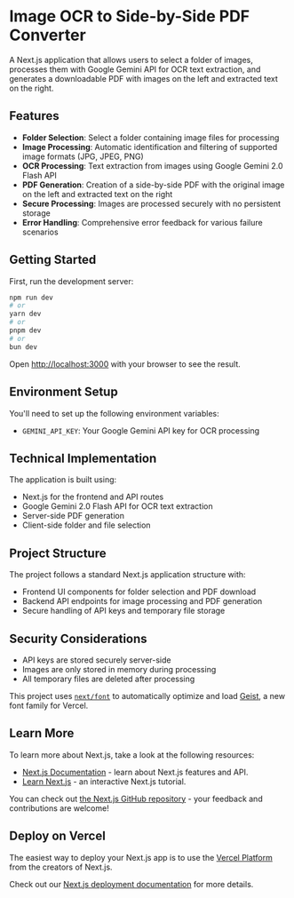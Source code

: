 # Image OCR to Side-by-Side PDF Converter

A Next.js application that allows users to select a folder of images, processes them with Google Gemini API for OCR text extraction, and generates a downloadable PDF with images on the left and extracted text on the right.

## Features

- **Folder Selection**: Select a folder containing image files for processing
- **Image Processing**: Automatic identification and filtering of supported image formats (JPG, JPEG, PNG)
- **OCR Processing**: Text extraction from images using Google Gemini 2.0 Flash API
- **PDF Generation**: Creation of a side-by-side PDF with the original image on the left and extracted text on the right
- **Secure Processing**: Images are processed securely with no persistent storage
- **Error Handling**: Comprehensive error feedback for various failure scenarios

## Getting Started

First, run the development server:

```bash
npm run dev
# or
yarn dev
# or
pnpm dev
# or
bun dev
```

Open [http://localhost:3000](http://localhost:3000) with your browser to see the result.

## Environment Setup

You'll need to set up the following environment variables:

- `GEMINI_API_KEY`: Your Google Gemini API key for OCR processing

## Technical Implementation

The application is built using:

- Next.js for the frontend and API routes
- Google Gemini 2.0 Flash API for OCR text extraction
- Server-side PDF generation
- Client-side folder and file selection

## Project Structure

The project follows a standard Next.js application structure with:

- Frontend UI components for folder selection and PDF download
- Backend API endpoints for image processing and PDF generation
- Secure handling of API keys and temporary file storage

## Security Considerations

- API keys are stored securely server-side
- Images are only stored in memory during processing
- All temporary files are deleted after processing

This project uses [`next/font`](https://nextjs.org/docs/app/building-your-application/optimizing/fonts) to automatically optimize and load [Geist](https://vercel.com/font), a new font family for Vercel.

## Learn More

To learn more about Next.js, take a look at the following resources:

- [Next.js Documentation](https://nextjs.org/docs) - learn about Next.js features and API.
- [Learn Next.js](https://nextjs.org/learn) - an interactive Next.js tutorial.

You can check out [the Next.js GitHub repository](https://github.com/vercel/next.js) - your feedback and contributions are welcome!

## Deploy on Vercel

The easiest way to deploy your Next.js app is to use the [Vercel Platform](https://vercel.com/new?utm_medium=default-template&filter=next.js&utm_source=create-next-app&utm_campaign=create-next-app-readme) from the creators of Next.js.

Check out our [Next.js deployment documentation](https://nextjs.org/docs/app/building-your-application/deploying) for more details.
